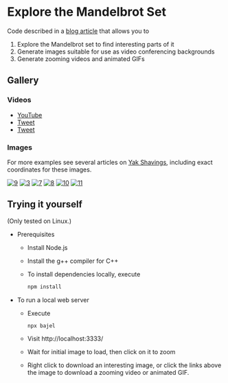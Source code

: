 # Explore the Mandelbrot Set

Code described in a [blog article][1] that allows you to

1. Explore the Mandelbrot set to find interesting parts of it
2. Generate images suitable for use as video conferencing backgrounds
3. Generate zooming videos and animated GIFs

## Gallery

### Videos

* [YouTube][4]
* [Tweet][5]
* [Tweet][6]

### Images

For more examples see several articles on [Yak Shavings][2], including exact coordinates for these images.

[![9]][9]
[![3]][3]
[![7]][7]
[![8]][8]
[![10]][10]
[![11]][11]

[1]: https://eamonn.org/programming/2021/01/02/almond-bread.html
[2]: https://eamonn.org
[3]: https://eamonn.org/img/mandelbrot_-0.19853719075520848_1.1001770019531256_0.00390625_100000.png
[4]: https://www.youtube.com/playlist?list=PLdUTefKASd0Zs68i6csV5rWCFnnANaJ6I
[5]: https://twitter.com/eob/status/1356120917533884419
[6]: https://twitter.com/eob/status/1356272749505699840
[7]: https://eamonn.org/img/mandelbrot_0.37001085813778134_0.6714354326948524_6e-8_100000.png
[8]: https://eamonn.org/img/mandelbrot_-0.748985544840495_0.05576807657877601_0.000244140625_100000.png
[9]: https://eamonn.org/img/mandelbrot_0_0_8_100000.png
[10]: https://eamonn.org/img/mandelbrot_0.250006_0_1.1920928955078125e-7_1000000.png
[11]: https://eamonn.org/img/mandelbrot_-1.292628079931202_-0.35266737725997915_7.275957614183426e-12_1000000.png

## Trying it yourself

(Only tested on Linux.)

* Prerequisites
  * Install Node.js
  * Install the g++ compiler for C++
  * To install dependencies locally, execute

    ```sh
    npm install
    ```

* To run a local web server
  * Execute

    ```sh
    npx bajel
    ```

  * Visit http://localhost:3333/
  * Wait for initial image to load, then click on it to zoom
  * Right click to download an interesting image, or click the links above the
    image to download a zooming video or animated GIF.
